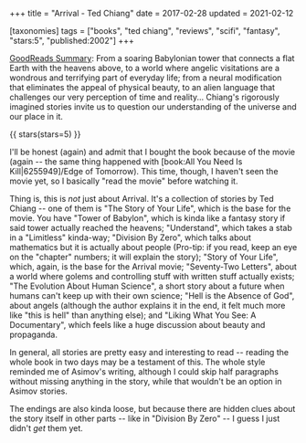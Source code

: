 +++
title = "Arrival - Ted Chiang"
date = 2017-02-28
updated = 2021-02-12

[taxonomies]
tags = ["books", "ted chiang", "reviews", "scifi", "fantasy", "stars:5",
"published:2002"]
+++

[GoodReads Summary](https://www.goodreads.com/book/show/31625351-arrival):
From a soaring Babylonian tower that connects a flat Earth with the heavens
above, to a world where angelic visitations are a wondrous and terrifying part
of everyday life; from a neural modification that eliminates the appeal of
physical beauty, to an alien language that challenges our very perception of
time and reality... Chiang's rigorously imagined stories invite us to question
our understanding of the universe and our place in it.


<!-- more -->

{{ stars(stars=5) }}

I'll be honest (again) and admit that I bought the book because of the movie
(again -- the same thing happened with [book:All You Need Is
Kill|6255949]/Edge of Tomorrow). This time, though, I haven't seen the movie
yet, so I basically "read the movie" before watching it.

Thing is, this is *not* just about Arrival. It's a collection of stories by
Ted Chiang -- one of them is "The Story of Your Life", which is the base for
the movie. You have "Tower of Babylon", which is kinda like a fantasy story if
said tower actually reached the heavens; "Understand", which takes a stab in a
"Limitless" kinda-way; "Division By Zero", which talks about mathematics but
it is actually about people (Pro-tip: if you read, keep an eye on the
"chapter" numbers; it will explain the story); "Story of Your Life", which,
again, is the base for the Arrival movie; "Seventy-Two Letters", about a world
where golems and controlling stuff with written stuff actually exists; "The
Evolution About Human Science", a short story about a future when humans can't
keep up with their own science; "Hell is the Absence of God", about angels
(although the author explains it in the end, it felt much more like "this is
hell" than anything else); and "Liking What You See: A Documentary", which
feels like a huge discussion about beauty and propaganda.

In general, all stories are pretty easy and interesting to read -- reading the
whole book in two days may be a testament of this. The whole style reminded me
of Asimov's writing, although I could skip half paragraphs without missing
anything in the story, while that wouldn't be an option in Asimov stories.

The endings are also kinda loose, but because there are hidden clues about the
story itself in other parts -- like in "Division By Zero" -- I guess I just
didn't *get* them yet.
